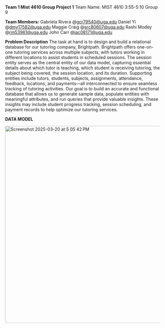  **Team 1 Mist 4610 Group Project 1**
Team Name:
MIST 4610 3:55-5:10 Group 9

**Team Members:**
Gabriela Rivera @gcr79540@uga.edu
Daniel Yi @dmy17582@uga.edu
Maggie Craig @src80607@uga.edu
Rashi Modey @rm53961@uga.edu
John Carr @jac08171@uga.edu

**Problem Description**
The task at hand is to design and build a relational database for our tutoring company, Brightpath. Brightpath offers one-on-one tutoring services across multiple subjects, with tutors working in different locations to assist students in scheduled sessions. The session entity serves as the central entity of our data model, capturing essential details about which tutor is teaching, which student is receiving tutoring, the subject being covered, the session location, and its duration. Supporting entities include tutors, students, subjects, assignments, attendance, feedback, locations, and payments—all interconnected to ensure seamless tracking of tutoring activities. Our goal is to build an accurate and functional database that allows us to generate sample data, populate entities with meaningful attributes, and run queries that provide valuable insights. These insights may include student progress tracking, session scheduling, and payment records to help optimize our tutoring services.

**DATA MODEL**

<img width="642" alt="Screenshot 2025-03-20 at 5 05 42 PM" src="https://github.com/user-attachments/assets/990a47cf-1801-4939-978f-524506a8b0a2" />
